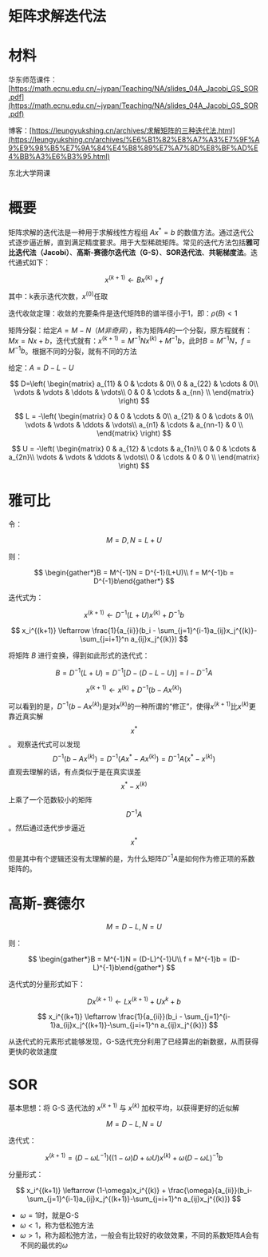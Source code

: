# 矩阵求解迭代法

# 材料

华东师范课件：[https://math.ecnu.edu.cn/~jypan/Teaching/NA/slides_04A_Jacobi_GS_SOR.pdf](https://math.ecnu.edu.cn/~jypan/Teaching/NA/slides_04A_Jacobi_GS_SOR.pdf)

博客：[https://leungyukshing.cn/archives/求解矩阵的三种迭代法.html](https://leungyukshing.cn/archives/%E6%B1%82%E8%A7%A3%E7%9F%A9%E9%98%B5%E7%9A%84%E4%B8%89%E7%A7%8D%E8%BF%AD%E4%BB%A3%E6%B3%95.html)

东北大学网课

# 概要

矩阵求解的迭代法是一种用于求解线性方程组 $Ax^{*} = b$ 的数值方法。通过迭代公式逐步逼近解，直到满足精度要求。用于大型稀疏矩阵。常见的迭代方法包括**雅可比迭代法（Jacobi）**、**高斯-赛德尔迭代法（G-S）**、**SOR迭代法**、**共轭梯度法**。迭代通式如下：

$$
x^{(k+1)} \leftarrow Bx^{(k)}+f
$$

其中：k表示迭代次数，$x^{(0)}$任取

迭代收敛定理：收敛的充要条件是迭代矩阵B的谱半径小于1，即：$\rho(B) < 1$

矩阵分裂：给定$A = M - N（M非奇异）$，称为矩阵$A$的一个分裂，原方程就有：$Mx = Nx + b$，迭代式就有：$x^{(k+1)} = M^{-1}Nx^{(k)} + M^{-1}b$，此时$B = M^{-1}N$，$f = M^{-1}b$。根据不同的分裂，就有不同的方法

给定：$A = D - L - U$

$$
D=\left(
	\begin{matrix}
	a_{11} & 0 & \cdots & 0\\
	0 & a_{22} & \cdots & 0\\
	\vdots & \vdots & \ddots & \vdots\\
	0 & 0 & \cdots & a_{nn} \\
    \end{matrix}
    \right)
$$

$$
L = -\left(
	\begin{matrix}
	0 & 0 & \cdots & 0\\
	a_{21} & 0 & \cdots & 0\\
	\vdots & \vdots & \ddots & \vdots\\
	a_{n1} & \cdots & a_{nn-1} & 0 \\
    \end{matrix}
    \right)
$$

$$
U = -\left(
	\begin{matrix}
	0 & a_{12} & \cdots & a_{1n}\\
	0 & 0 & \cdots & a_{2n}\\
	\vdots & \vdots & \ddots & \vdots\\
	0 & \cdots & 0 & 0 \\
    \end{matrix}
    \right)
$$

# 雅可比

令：

$$
M = D, N = L+U
$$

则：

$$
\begin{gather*}B = M^{-1}N = D^{-1}(L+U)\\ f = M^{-1}b = D^{-1}b\end{gather*}
$$

迭代式为：

$$
x^{(k+1)} \leftarrow D^{-1}(L+U)x^{(k)} + D^{-1}b
$$

$$
x_i^{(k+1)} \leftarrow \frac{1}{a_{ii}}(b_i - \sum_{j=1}^{i-1}a_{ij}x_j^{(k)}-\sum_{j=i+1}^n a_{ij}x_j^{(k)})
$$

将矩阵 $B$ 进行变换，得到如此形式的迭代式：

$$
B = D^{-1}(L+U) = D^{-1}[D-(D-L-U)] = I-D^{-1}A
$$

$$
x^{(k+1)} \leftarrow x^{(k)} + D^{-1}(b-Ax^{(k)})
$$

可以看到的是，$D^{-1}(b-Ax^{(k)})$是对$x^{(k)}$的一种所谓的“修正”，使得$x^{(k+1)}$比$x^{(k)}$更靠近真实解$$x^{*}$$。
观察迭代式可以发现
$$
D^{-1}(b-Ax^{(k)}) = D^{-1}(Ax^{*}-Ax^{(k)}) = D^{-1}A(x^{*}-x^{(k)})
$$
直观去理解的话，有点类似于是在真实误差$$x^{*}-x^{(k)}$$上乘了一个范数较小的矩阵$$D^{-1}A$$。然后通过迭代步步逼近$$x^{*}$$

但是其中有个逻辑还没有太理解的是，为什么矩阵$D^{-1}A$是如何作为修正项的系数矩阵的。

# 高斯-赛德尔

$$
M = D-L, N = U
$$

则：

$$
\begin{gather*}B = M^{-1}N = (D-L)^{-1}U\\ f = M^{-1}b = (D-L)^{-1}b\end{gather*}
$$

迭代式的分量形式如下：

$$
Dx^{(k+1)} \leftarrow Lx^{(k+1)} + Ux^k + b
$$

$$
x_i^{(k+1)} \leftarrow \frac{1}{a_{ii}}(b_i - \sum_{j=1}^{i-1}a_{ij}x_j^{(k+1)}-\sum_{j=i+1}^n a_{ij}x_j^{(k)})
$$

从迭代式的元素形式能够发现，G-S迭代充分利用了已经算出的新数据，从而获得更快的收敛速度

# SOR

基本思想：将 G-S 迭代法的 $x^{(k+1)}$ 与 $x^{(k)}$ 加权平均，以获得更好的近似解

$$
M = D-L, N = U
$$

迭代式：

$$
x^{(k+1)} = (D-\omega L^{-1})((1-\omega)D+\omega U)x^{(k)}+\omega(D-\omega L)^{-1}b
$$

分量形式：

$$
x_i^{(k+1)} \leftarrow (1-\omega)x_i^{(k)} + \frac{\omega}{a_{ii}}(b_i-\sum_{j=1}^{i-1}a_{ij}x_j^{(k+1)}-\sum_{j=i+1}^n a_{ij}x_j^{(k)})
$$

- $\omega=1$时，就是G-S
- $\omega < 1$，称为低松弛方法
- $\omega > 1$，称为超松弛方法，一般会有比较好的收敛效果，不同的系数矩阵$A$会有不同的最优的$\omega$
